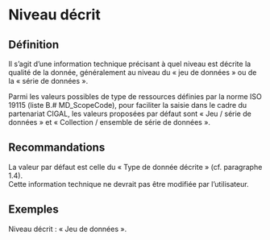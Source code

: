 <!-- Begin @dataDqLlevel.md -->

# Niveau décrit

## Définition

Il s’agit d’une information technique précisant à quel niveau est décrite la qualité de la donnée, généralement au niveau du « jeu de données » ou de la « série de données ».

Parmi les valeurs possibles de type de ressources définies par la norme ISO 19115 (liste B.# MD_ScopeCode), pour faciliter la saisie dans le cadre du partenariat CIGAL, les valeurs proposées par défaut sont « Jeu / série de données » et « Collection / ensemble de série de données ».

## Recommandations

La valeur par défaut est celle du « Type de donnée décrite » (cf. paragraphe 1.4).  
Cette information technique ne devrait pas être modifiée par l’utilisateur.

## Exemples

Niveau décrit : « Jeu de données ».

<!-- End @dataDqLlevel.md -->
